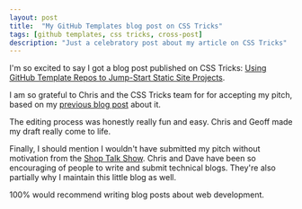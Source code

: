 ```yaml
---
layout: post
title:  "My GitHub Templates blog post on CSS Tricks"
tags: [github templates, css tricks, cross-post]
description: "Just a celebratory post about my article on CSS Tricks"
---
```


I'm so excited to say I got a blog post published on CSS Tricks: [Using GitHub Template Repos to Jump-Start Static Site Projects](https://css-tricks.com/using-github-template-repos-to-jump-start-static-site-projects/).

I am so grateful to Chris and the CSS Tricks team for for accepting my pitch, based on my [previous blog post](https://ogdenstudios.xyz/2019/09/03/eleventy-github-repository-template.html) about it. 

The editing process was honestly really fun and easy. Chris and Geoff made my draft really come to life. 

Finally, I should mention I wouldn't have submitted my pitch without motivation from the [Shop Talk Show](https://shoptalkshow.com/). Chris and Dave have been so encouraging of people to write and submit technical blogs. They're also partially why I maintain this little blog as well. 

100% would recommend writing blog posts about web development. 